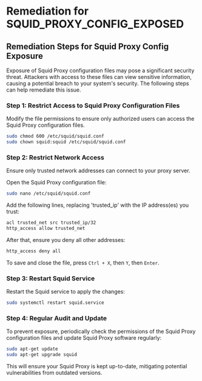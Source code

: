 # Remediation for SQUID_PROXY_CONFIG_EXPOSED

## Remediation Steps for Squid Proxy Config Exposure
Exposure of Squid Proxy configuration files may pose a significant security threat. Attackers with access to these files can view sensitive information, causing a potential breach to your system's security. The following steps can help remediate this issue.

### Step 1: Restrict Access to Squid Proxy Configuration Files

Modify the file permissions to ensure only authorized users can access the Squid Proxy configuration files.

```bash
sudo chmod 600 /etc/squid/squid.conf
sudo chown squid:squid /etc/squid/squid.conf
```
### Step 2: Restrict Network Access 

Ensure only trusted network addresses can connect to your proxy server.

Open the Squid Proxy configuration file:

```bash
sudo nano /etc/squid/squid.conf
```

Add the following lines, replacing 'trusted_ip' with the IP address(es) you trust:

```bash
acl trusted_net src trusted_ip/32
http_access allow trusted_net
```
After that, ensure you deny all other addresses:

```bash
http_access deny all
```
To save and close the file, press `Ctrl + X`, then `Y`, then `Enter`.

### Step 3: Restart Squid Service

Restart the Squid service to apply the changes:

```bash
sudo systemctl restart squid.service
```

### Step 4: Regular Audit and Update

To prevent exposure, periodically check the permissions of the Squid Proxy configuration files and update Squid Proxy software regularly:

```bash
sudo apt-get update
sudo apt-get upgrade squid
```
This will ensure your Squid Proxy is kept up-to-date, mitigating potential vulnerabilities from outdated versions.